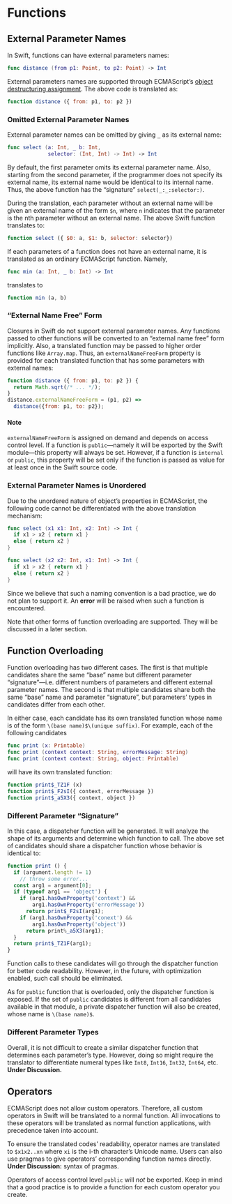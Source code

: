 # Functions

## External Parameter Names

In Swift, functions can have external parameters names:

```swift
func distance (from p1: Point, to p2: Point) -> Int
```

External parameters names are supported through ECMAScript’s [object destructuring assignment](https://developer.mozilla.org/en-US/docs/Web/JavaScript/Reference/Operators/Destructuring_assignment#Object_destructuring). The above code is translated as:

```javascript
function distance ({ from: p1, to: p2 })
```

### Omitted External Parameter Names

External parameter names can be omitted by giving `_` as its external name:

```swift
func select (a: Int, _ b: Int,
             selector: (Int, Int) -> Int) -> Int
```

By default, the first parameter omits its external parameter name. Also, starting from the second parameter, if the programmer does not specify its external name, its external name would be identical to its internal name. Thus, the above function has the “signature” `select(_:_:selector:)`.

During the translation, each parameter without an external name will be given an external name of the form `$n`, where `n` indicates that the parameter is the nth parameter without an external name. The above Swift function translates to:

```javascript
function select ({ $0: a, $1: b, selector: selector})
```

If each parameters of a function does not have an external name, it is translated as an ordinary ECMAScript function. Namely,

```swift
func min (a: Int, _ b: Int) -> Int
```

translates to

```javascript
function min (a, b)
```

### “External Name Free” Form

Closures in Swift do not support external parameter names. Any functions passed to other functions will be converted to an “external name free” form implicitly. Also, a translated function may be passed to higher order functions like `Array.map`. Thus, an `externalNameFreeForm` property is provided for each translated function that has some parameters with external names:

```javascript
function distance ({ from: p1, to: p2 }) {
  return Math.sqrt(/* ... */);
}
distance.externalNameFreeForm = (p1, p2) =>
  distance({from: p1, to: p2});
```

#### Note

`externalNameFreeForm` is assigned on demand and depends on access control level. If a function is `public`—namely it will be exported by the Swift module—this property will always be set. However, if a function is `internal` or `public`, this property will be set only if the function is passed as value for at least once in the Swift source code.

### External Parameter Names is Unordered

Due to the unordered nature of object’s properties in ECMAScript, the following code cannot be differentiated with the above translation mechanism:

```swift
func select (x1 x1: Int, x2: Int) -> Int {
  if x1 > x2 { return x1 }
  else { return x2 }
}

func select (x2 x2: Int, x1: Int) -> Int {
  if x1 > x2 { return x1 }
  else { return x2 }
}
```

Since we believe that such a naming convention is a bad practice, we do not plan to support it. An **error** will be raised when such a function is encountered.

Note that other forms of function overloading are supported. They will be discussed in a later section.

## Function Overloading

Function overloading has two different cases. The first is that multiple candidates share the same “base” name but different parameter “signature”—i.e. different numbers of parameters and different external parameter names. The second is that multiple candidates share both the same “base” name and parameter “signature”, but parameters’ types in candidates differ from each other.

In either case, each candidate has its own translated function whose name is of the form `\(base name)$\(unique suffix)`. For example, each of the following candidates

```swift
func print (x: Printable)
func print (context context: String, errorMessage: String)
func print (context context: String, object: Printable)
```

will have its own translated function:

```javascript
function print$_TZ1F (x)
function print$_F2sI({ context, errorMessage })
function print$_a5X3({ context, object })
```

### Different Parameter “Signature”

In this case, a dispatcher function will be generated. It will analyze the shape of its arguments and determine which function to call. The above set of candidates should share a dispatcher function whose behavior is identical to:

```javascript
function print () {
  if (argument.length != 1)
    // throw some error...
  const arg1 = argument[0];
  if (typeof arg1 == 'object') {
  	if (arg1.hasOwnProperty('context') &&
        arg1.hasOwnProperty('errorMessage'))
      return print$_F2sI(arg1);
    if (arg1.hasOwnProperty('conext') &&
        arg1.hasOwnProperty('object'))
      return print%_a5X3(arg1);
  }
  return print$_TZ1F(arg1);
}
```

Function calls to these candidates will go through the dispatcher function for better code readability. However, in the future, with optimization enabled, such call should be eliminated.

As for `public` function that is overloaded, only the dispatcher function is exposed. If the set of `public` candidates is different from all candidates available in that module, a private dispatcher function will also be created, whose name is `\(base name)$`.

### Different Parameter Types

Overall, it is not difficult to create a similar dispatcher function that determines each parameter’s type. However, doing so might require the translator to differentiate numeral types like `Int8`, `Int16`, `Int32`, `Int64`, etc. **Under Discussion.**

## Operators

ECMAScript does not allow custom operators. Therefore, all custom operators in Swift will be translated to a normal function. All invocations to these operators will be translated as normal function applications, with precedence taken into account.

To ensure the translated codes’ readability, operator names are translated to `$x1x2..xn` where `xi` is the i-th character’s Unicode name. Users can also use pragmas to give operators’ corresponding function names directly. **Under Discussion:** syntax of pragmas.

Operators of access control level `public` will *not* be exported. Keep in mind that a good practice is to provide a function for each custom operator you create.